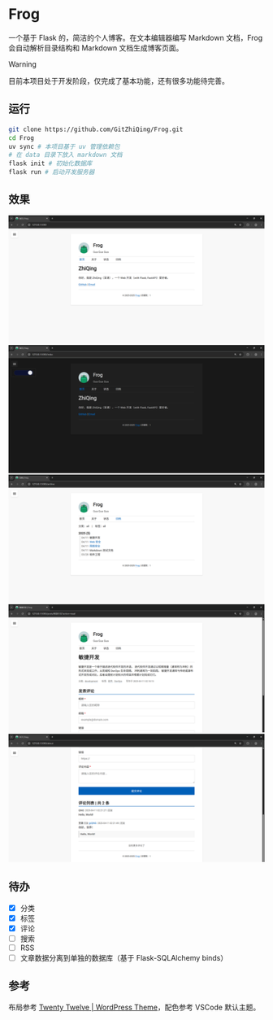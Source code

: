 # Frog

一个基于 Flask 的，简洁的个人博客。在文本编辑器编写 Markdown 文档，Frog 会自动解析目录结构和 Markdown 文档生成博客页面。

> [!WARNING]
> 目前本项目处于开发阶段，仅完成了基本功能，还有很多功能待完善。

## 运行

```bash
git clone https://github.com/GitZhiQing/Frog.git
cd Frog
uv sync # 本项目基于 uv 管理依赖包
# 在 data 目录下放入 markdown 文档
flask init # 初始化数据库
flask run # 启动开发服务器
```

## 效果

![light-index](./images/index-light.png)
![dark-index](./images/index-dark.png)
![light-archive](./images/archive-light.png)
![light-read](./images/read-light.png)
![light-comment](./images/comment-light.png)

## 待办

- [x] 分类
- [x] 标签
- [x] 评论
- [ ] 搜索
- [ ] RSS
- [ ] 文章数据分离到单独的数据库（基于 Flask-SQLAlchemy binds）

## 参考

布局参考 [Twenty Twelve | WordPress Theme](https://wordpress.org/themes/twentytwelve/)，配色参考 VSCode 默认主题。
